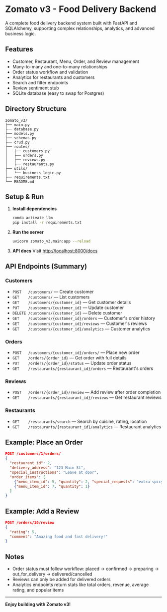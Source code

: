 # Zomato v3 - Food Delivery Backend

A complete food delivery backend system built with FastAPI and SQLAlchemy, supporting complex relationships, analytics, and advanced business logic.

## Features
- Customer, Restaurant, Menu, Order, and Review management
- Many-to-many and one-to-many relationships
- Order status workflow and validation
- Analytics for restaurants and customers
- Search and filter endpoints
- Review sentiment stub
- SQLite database (easy to swap for Postgres)

## Directory Structure
```
zomato_v3/
├── main.py
├── database.py
├── models.py
├── schemas.py
├── crud.py
├── routes/
│   ├── customers.py
│   ├── orders.py
│   ├── reviews.py
│   ├── restaurants.py
├── utils/
│   └── business_logic.py
├── requirements.txt
└── README.md
```

## Setup & Run

1. **Install dependencies**
   ```bash
   conda activate llm
   pip install -r requirements.txt
   ```

2. **Run the server**
   ```bash
   uvicorn zomato_v3.main:app --reload
   ```

3. **API docs**
   Visit [http://localhost:8000/docs](http://localhost:8000/docs)

## API Endpoints (Summary)

### Customers
- `POST   /customers/` — Create customer
- `GET    /customers/` — List customers
- `GET    /customers/{customer_id}` — Get customer details
- `PUT    /customers/{customer_id}` — Update customer
- `DELETE /customers/{customer_id}` — Delete customer
- `GET    /customers/{customer_id}/orders` — Customer's order history
- `GET    /customers/{customer_id}/reviews` — Customer's reviews
- `GET    /customers/{customer_id}/analytics` — Customer analytics

### Orders
- `POST   /customers/{customer_id}/orders/` — Place new order
- `GET    /orders/{order_id}` — Get order with full details
- `PUT    /orders/{order_id}/status` — Update order status
- `GET    /restaurants/{restaurant_id}/orders` — Restaurant's orders

### Reviews
- `POST   /orders/{order_id}/review` — Add review after order completion
- `GET    /restaurants/{restaurant_id}/reviews` — Get restaurant reviews

### Restaurants
- `GET    /restaurants/search` — Search by cuisine, rating, location
- `GET    /restaurants/{restaurant_id}/analytics` — Restaurant analytics

## Example: Place an Order
```json
POST /customers/1/orders/
{
  "restaurant_id": 2,
  "delivery_address": "123 Main St",
  "special_instructions": "Leave at door",
  "order_items": [
    {"menu_item_id": 5, "quantity": 2, "special_requests": "extra spicy"},
    {"menu_item_id": 7, "quantity": 1}
  ]
}
```

## Example: Add a Review
```json
POST /orders/10/review
{
  "rating": 5,
  "comment": "Amazing food and fast delivery!"
}
```

## Notes
- Order status must follow workflow: placed → confirmed → preparing → out_for_delivery → delivered/cancelled
- Reviews can only be added for delivered orders
- Analytics endpoints return stats like total orders, revenue, average rating, and popular items

---

**Enjoy building with Zomato v3!**